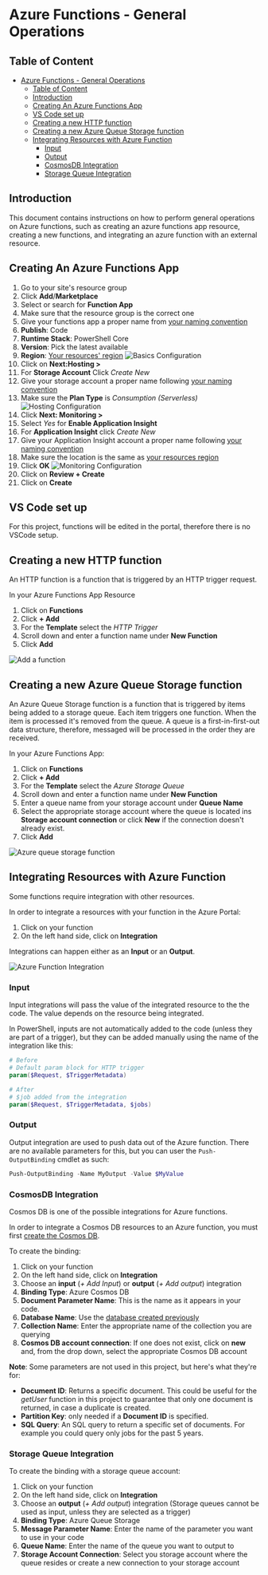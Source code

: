 # Azure Functions - General Operations

## Table of Content
- [Azure Functions - General Operations](#azure-functions---general-operations)
  - [Table of Content](#table-of-content)
  - [Introduction](#introduction)
  - [Creating An Azure Functions App](#creating-an-azure-functions-app)
  - [VS Code set up](#vs-code-set-up)
  - [Creating a new HTTP function](#creating-a-new-http-function)
  - [Creating a new Azure Queue Storage function](#creating-a-new-azure-queue-storage-function)
  - [Integrating Resources with Azure Function](#integrating-resources-with-azure-function)
    - [Input](#input)
    - [Output](#output)
    - [CosmosDB Integration](#cosmosdb-integration)
    - [Storage Queue Integration](#storage-queue-integration)


## Introduction
This document contains instructions on how to perform general operations on Azure functions, such as creating an azure functions app resource, creating a new functions, and integrating an azure function with an external resource.

## Creating An Azure Functions App
1. Go to your site's resource group
2. Click **Add**/**Marketplace**
3. Select or search for **Function App**
4. Make sure that the resource group is the correct one
5. Give your functions app a proper name from [your naming convention](/README.md#pick-a-name-for-your-resources)
6. **Publish**: Code
7. **Runtime Stack**: PowerShell Core
8. **Version**: Pick the latest available
9. **Region**: [Your resources' region](/README.md#pick-a-location)
![Basics Configuration](../../img/AzureFunc-Create-basics.png)
10. Click on **Next:Hosting >**
11. For **Storage Account** Click *Create New*
12. Give your storage account a proper name following [your naming convention](/README.md#pick-a-name-for-your-resources)
13. Make sure the **Plan Type** is *Consumption (Serverless)*
![Hosting Configuration](../../img/AzureFunc-Create-Hosting.png)
14. Click **Next: Monitoring >**
15. Select *Yes* for **Enable Application Insight**
16. For **Application Insight** click *Create New*
17. Give your Application Insight account a proper name following [your naming convention](/README.md#pick-a-name-for-your-resources)
18. Make sure the location is the same as [your resources region](/README.md#pick-a-location)
19. Click **OK**
![Monitoring Configuration](../../img/AzureFunc-Create-Monitoring.png)
20. Click on **Review + Create**
21. Click on **Create**

## VS Code set up

For this project, functions will be edited in the portal, therefore there is no VSCode setup.

## Creating a new HTTP function

An HTTP function is a function that is triggered by an HTTP trigger request.

In your Azure Functions App Resource
1. Click on **Functions**
2. Click **+ Add**
3. For the **Template** select the *HTTP Trigger*
4. Scroll down and enter a function name under **New Function**
5. Click **Add**

![Add a function](../../img/AzureFunc-New-AddFunc.png)

## Creating a new Azure Queue Storage function

An Azure Queue Storage function is a function that is triggered by items being added to a storage queue. Each item triggers one function. When the item is processed it's removed from the queue. A queue is a first-in-first-out data structure, therefore, messaged will be processed in the order they are received.

In your Azure Functions App:
1. Click on **Functions**
2. Click **+ Add**
3. For the **Template** select the *Azure Storage Queue*
4. Scroll down and enter a function name under **New Function**
5. Enter a queue name from your storage account under **Queue Name**
6. Select the appropriate storage account where the queue is located ins **Storage account connection** or click **New** if the connection doesn't already exist.
7. Click **Add**

![Azure queue storage function](../../img/AzureFunc-NewQueueFunc.png)

## Integrating Resources with Azure Function

Some functions require integration with other resources.

In order to integrate a resources with your function in the Azure Portal:
1. Click on your function
2. On the left hand side, click on **Integration**

Integrations can happen either as an **Input** or an **Output**.

![Azure Function Integration](../../img/AzureFunc-Integration.png)

### Input

Input integrations will pass the value of the integrated resource to the the code. The value depends on the resource being integrated.

In PowerShell, inputs are not automatically added to the code (unless they are part of a trigger), but they can be added manually using the name of the integration like this:

``` PowerShell
# Before
# Default param block for HTTP trigger
param($Request, $TriggerMetadata)

# After
# $job added from the integration
param($Request, $TriggerMetadata, $jobs)
```

### Output

Output integration are used to push data out of the Azure function. There are no available parameters for this, but you can user the `Push-OutputBinding` cmdlet as such:

``` PowerShell
Push-OutputBinding -Name MyOutput -Value $MyValue
```

### CosmosDB Integration

Cosmos DB is one of the possible integrations for Azure functions.

In order to integrate a Cosmos DB resources to an Azure function, you must first [create the Cosmos DB](../CosmosDB/CosmosDBSetup.md).

To create the binding:
1. Click on your function
2. On the left hand side, click on **Integration**
3. Choose an **input** (*+ Add Input*) or **output** (*+ Add output*) integration
4. **Binding Type**: Azure Cosmos DB
5. **Document Parameter Name**: This is the name as it appears in your code.
6. **Database Name**: Use the [database created previously](../CosmosDB/CosmosDBSetup.md)
7. **Collection Name**: Enter the appropriate name of the collection you are querying
8. **Cosmos DB account connection**: If one does not exist, click on **new** and, from the drop down, select the appropriate Cosmos DB account

**Note**: Some parameters are not used in this project, but here's what they're for:
- **Document ID**: Returns a specific document. This could be useful for the *getUser* function in this project to guarantee that only one document is returned, in case a duplicate is created.
- **Partition Key**: only needed if a **Document ID** is specified.
- **SQL Query**: An SQL query to return a specific set of documents. For example you could query only jobs for the past 5 years.

### Storage Queue Integration

To create the binding with a storage queue account:
1. Click on your function
2. On the left hand side, click on **Integration**
3. Choose an **output** (*+ Add output*) integration (Storage queues cannot be used as input, unless they are selected as a trigger)
4. **Binding Type**: Azure Queue Storage
5. **Message Parameter Name**: Enter the name of the parameter you want to use in your code
6. **Queue Name**: Enter the name of the queue you want to output to
7. **Storage Account Connection**: Select you storage account where the queue resides or create a new connection to your storage account
